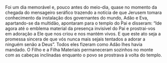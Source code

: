 ﻿Foi um dia memorável e, pouco antes do meio-dia, quase no momento da chegada do mensageiro seráfico trazendo a notícia de que Jerusem tomara conhecimento da instalação dos governantes do mundo, Adão e Eva, apartando-se da multidão, apontaram para o templo do Pai e disseram: “Ide agora até o emblema material da presença invisível do Pai e prostrai-vos em adoração a Ele que nos criou e nos mantém vivos. E que este ato seja a promessa sincera de que vós nunca mais sejais tentados a adorar a ninguém senão a Deus”. Todos eles fizeram como Adão lhes havia mandado. O Filho e a Filha Materiais permaneceram sozinhos no monte com as cabeças inclinadas enquanto o povo se prostrava à volta do templo.